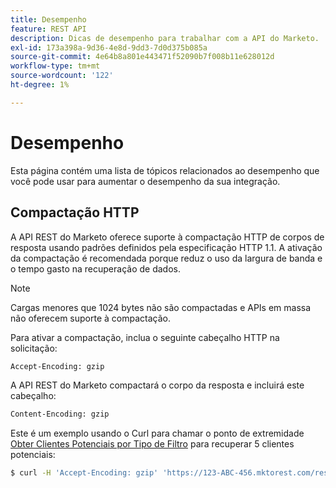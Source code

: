 ```yaml
---
title: Desempenho
feature: REST API
description: Dicas de desempenho para trabalhar com a API do Marketo.
exl-id: 173a398a-9d36-4e8d-9dd3-7d0d375b085a
source-git-commit: 4e64b8a801e443471f52090b7f008b11e628012d
workflow-type: tm+mt
source-wordcount: '122'
ht-degree: 1%

---
```


# Desempenho

Esta página contém uma lista de tópicos relacionados ao desempenho que você pode usar para aumentar o desempenho da sua integração.

## Compactação HTTP

A API REST do Marketo oferece suporte à compactação HTTP de corpos de resposta usando padrões definidos pela especificação HTTP 1.1. A ativação da compactação é recomendada porque reduz o uso da largura de banda e o tempo gasto na recuperação de dados.

>[!NOTE]
>
>Cargas menores que 1024 bytes não são compactadas e APIs em massa não oferecem suporte à compactação.

Para ativar a compactação, inclua o seguinte cabeçalho HTTP na solicitação:

```html
Accept-Encoding: gzip
```

A API REST do Marketo compactará o corpo da resposta e incluirá este cabeçalho:

```html
Content-Encoding: gzip
```

Este é um exemplo usando o Curl para chamar o ponto de extremidade [Obter Clientes Potenciais por Tipo de Filtro](https://developer.adobe.com/marketo-apis/api/mapi/#tag/Leads/operation/getLeadsByFilterUsingGET) para recuperar 5 clientes potenciais:

```bash
$ curl -H 'Accept-Encoding: gzip' 'https://123-ABC-456.mktorest.com/rest/v1/leads.json?filterType=id&filterValues=4,5,7,12,13'
```
